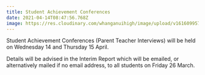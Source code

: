 ```yaml
---
title: Student Achievement Conferences
date: 2021-04-14T08:47:56.768Z
image: https://res.cloudinary.com/whanganuihigh/image/upload/v1616099574/Events/School_Interviews_image.jpg
---
```

Student Achievement Conferences (Parent Teacher Interviews) will be held on Wednesday 14 and Thursday 15 April.



Details will be advised in the Interim Report which will be emailed, or alternatively mailed if no email address, to all students on Friday 26 March.

